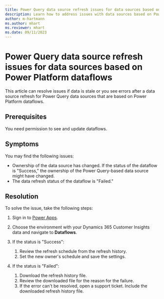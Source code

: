 ```yaml
---
title: Power Query data source refresh issues for data sources based on Power Platform dataflows
description: Learn how to address issues with data sources based on Power Platform dataflows in Dynamics 365 Customer Insights - Data.
author: m-hartmann
ms.author: mhart
ms.reviewer: mhart
ms.date: 09/11/2023
---
```


# Power Query data source refresh issues for data sources based on Power Platform dataflows

This article can resolve issues if data is stale or you see errors after a data source refresh for Power Query data sources that are based on Power Platform dataflows.

## Prerequisites

You need permission to see and update dataflows.

## Symptoms

You may find the following issues:

- Ownership of the data source has changed. If the status of the dataflow is "Success," the ownership of the Power Query-based data source might have changed.
- The data refresh status of the dataflow is "Failed."

## Resolution

To solve the issue, take the following steps:

1. Sign in to [Power Apps](https://make.powerapps.com).
1. Choose the environment with your Dynamics 365 Customer Insights data and navigate to **Dataflows**.
1. If the status is "Success":

   1. Review the refresh schedule from the refresh history.
   1. Set the new owner's schedule and save the settings.

1. If the status is "Failed":

   1. Download the refresh history file.
   1. Review the downloaded file for the reason for the failure.
   1. If the error can't be resolved, open a support ticket. Include the downloaded refresh history file.
